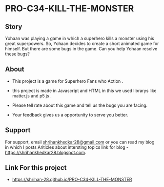 
# PRO-C34-KILL-THE-MONSTER




## Story

Yohaan was playing a game in which a superhero kills a monster using his great superpowers. So, Yohaan decides to create a short animated game for himself. But there are some bugs in the game. Can you help Yohaan resolve these bugs?

  
## About 

- This project is a game for Superhero Fans who Action .

- this project is made in Javascript and HTML in this we used librarys like matter.js and p5.js .
- Please tell rate about this game and tell us the bugs you are facing.  
- Your feedback gives us a opportunity to serve you better. 
  
## Support

For support, email shrihankhedkar28@gmail.com or you can read my blog in which I posts Ariticles about intersting topics link for blog - https://shrihankhedkar28.blogspot.com.

  
## Link For this project

- https://shrihan-28.github.io/PRO-C34-KILL-THE-MONSTER

  
